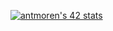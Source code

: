 [![antmoren's 42 stats](https://badge42.vercel.app/api/v2/cl47airxk008409law51ifuyg/stats?cursusId=21&coalitionId=undefined)](https://github.com/JaeSeoKim/badge42)
